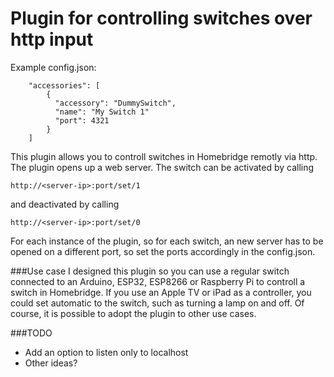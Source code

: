 
# Plugin for controlling switches over http input

Example config.json:

```
    "accessories": [
        {
          "accessory": "DummySwitch",
          "name": "My Switch 1"
		  "port": 4321
        }   
    ]

```

This plugin allows you to controll switches in Homebridge remotly via http. The plugin opens up a web server. The switch can be activated by calling
```
http://<server-ip>:port/set/1
```
and deactivated by calling
```
http://<server-ip>:port/set/0
```

For each instance of the plugin, so for each switch, an new server has to be opened on a different port, so set the ports accordingly in the config.json.

###Use case
I designed this plugin so you can use a regular switch connected to an Arduino, ESP32, ESP8266 or Raspberry Pi to controll a switch in Homebridge. If you use an Apple TV or iPad as a controller, you could set automatic to the switch, such as turning a lamp on and off.
Of course, it is possible to adopt the plugin to other use cases.

###TODO
* Add an option to listen only to localhost
* Other ideas?